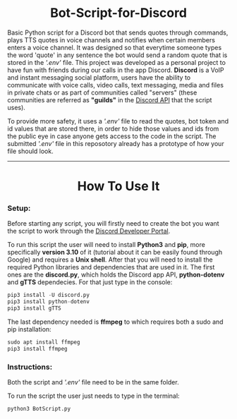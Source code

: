 <h1 align="center">Bot-Script-for-Discord</h1>

Basic Python script for a Discord bot that sends quotes through commands, plays TTS quotes in voice channels and notifies when certain members enters a voice channel.
It was designed so that everytime someone types the word 'quote' in any sentence the bot would send a random quote that is stored in the *'.env'* file. This project
was developed as a personal project to have fun with friends during our calls in the app Discord. **Discord** is a VoIP and instant messaging social platform, users
have the ability to communicate with voice calls, video calls, text messaging, media and files in private chats or as part of communities called "servers" (these
communities are referred as **"guilds"** in the [Discord API](https://discordpy.readthedocs.io/en/stable/api.html) that the script uses).

To provide more safety, it uses a *'.env'* file to read the quotes, bot token and id values that are stored there, in order to hide those values and ids from the
public eye in case anyone gets access to the code in the script. The submitted *'.env'* file in this reposotory already has a prototype of how your file should look.

-------------------------------

<h1 align="center">How To Use It</h1>

### Setup:


Before starting any script, you will firstly need to create the bot you want the script to work through the [Discord Developer Portal](https://discord.com/developers/applications).

To run this script the user will need to install **Python3** and **pip**, more specifically **version 3.10** of it (tutorial about it can be easily found through
Google) and requires a **Unix shell**. After that you will need to install the required Python libraries and dependencies that are used in it.
The first ones are the **discord.py**, which holds the Discord app API, **python-dotenv** and **gTTS** dependecies. For that just type in the console:

```s
pip3 install -U discord.py
pip3 install python-dotenv
pip3 install gTTS
```

The last dependency needed is **ffmpeg** to which requires both a sudo and pip installation:

```s
sudo apt install ffmpeg
pip3 install ffmpeg
```

### Instructions:

Both the script and *'.env'* file need to be in the same folder.

To run the script the user just needs to type in the terminal:

```s
python3 BotScript.py
```

